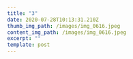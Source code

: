 ```yaml
---
title: "3"
date: 2020-07-28T10:13:31.210Z
thumb_img_path: /images/img_0616.jpeg
content_img_path: /images/img_0616.jpeg
excerpt: ""
template: post
---
```

